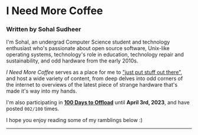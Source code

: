 # I Need More Coffee
### Written by Sohal Sudheer

I'm Sohal, an undergrad Computer Science student and technology enthusiast who's passionate about open source software, Unix-like operating systems, technology's role in education, technology repair and sustainability, and odd hardware from the early 2010s.

*I Need More Coffee* serves as a place for me to ["just put stuff out there"](https://matthiasott.com/notes/just-put-stuff-out-there), and host a wide variety of content, from deep delves into odd corners of the internet to overviews of the latest piece of strange hardware that's made it's way into my hands. 

I'm also participating in **[100 Days to Offload](https://100daystooffload.com/)** until **April 3rd, 2023**, and have posted `002/100` times.

I hope you enjoy reading some of my ramblings below :)

---
